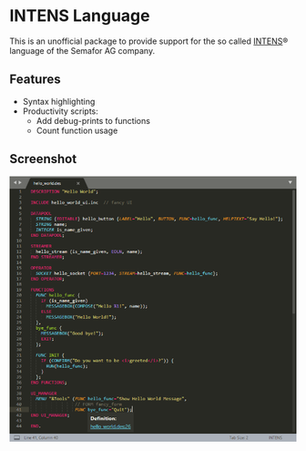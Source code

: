 INTENS Language
===============

This is an unofficial package to provide support for the so called [INTENS](https://www.semafor.ch/en/products/intens/)&reg; language of the Semafor AG company.

Features
--------
* Syntax highlighting
* Productivity scripts:
  * Add debug-prints to functions
  * Count function usage

Screenshot
----------
![Screenshot](screenshot.png)
